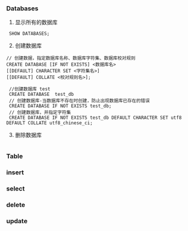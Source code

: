 ### Databases
1.  显示所有的数据库

 ```
  SHOW DATABASES;
 ```
2.  创建数据库
 
 ```
 // 创建数据，指定数据库名称、数据库字符集、数据库校对规则
CREATE DATABASE [IF NOT EXISTS] <数据库名>
[[DEFAULT] CHARACTER SET <字符集名>] 
[[DEFAULT] COLLATE <校对规则名>];
 
  //创建数据库 test
  CREATE DATABASE  test_db
  // 创建数据库-当数据库不存在时创建，防止出现数据库已存在的错误
  CREATE DATABASE IF NOT EXISTS test_db;
  // 创建数据库，并指定字符集
  CREATE DATABASE IF NOT EXISTS test_db DEFAULT CHARACTER SET utf8 DEFAULT COLLATE utf8_chinese_ci;
 ```
3. 删除数据库
  
  ```
  ```


### Table
### insert
### select
### delete
### update